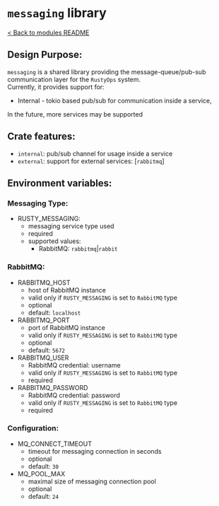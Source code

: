 # `messaging` library

[< Back to modules README](README.md)

## Design Purpose:

`messaging` is a shared library providing the message-queue/pub-sub communication layer for the `RustyOps` system.\
Currently, it provides support for:
- Internal - tokio based pub/sub for communication inside a service,

In the future, more services may be supported

## Crate features:

- `internal`: pub/sub channel for usage inside a service
- `external`: support for external services: [`rabbitmq`]

## Environment variables:

### Messaging Type:

- RUSTY_MESSAGING:
  - messaging service type used
  - required
  - supported values:
    - RabbitMQ: `rabbitmq`|`rabbit`

### RabbitMQ:

- RABBITMQ_HOST
  - host of RabbitMQ instance
  - valid only if `RUSTY_MESSAGING` is set to `RabbitMQ` type
  - optional
  - default: `localhost`
- RABBITMQ_PORT
  - port of RabbitMQ instance
  - valid only if `RUSTY_MESSAGING` is set to `RabbitMQ` type
  - optional
  - default: `5672`
- RABBITMQ_USER
  - RabbitMQ credential: username
  - valid only if `RUSTY_MESSAGING` is set to `RabbitMQ` type
  - required
- RABBITMQ_PASSWORD
  - RabbitMQ credential: password
  - valid only if `RUSTY_MESSAGING` is set to `RabbitMQ` type
  - required

### Configuration:

- MQ_CONNECT_TIMEOUT
  - timeout for messaging connection in seconds
  - optional
  - default: `30`
- MQ_POOL_MAX
  - maximal size of messaging connection pool
  - optional
  - default: `24`
